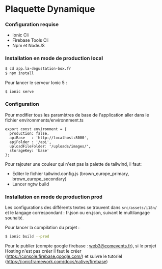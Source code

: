 # Plaquette Dynamique

### Configuration requise
* Ionic Cli
* Firebase Tools Cli
* Npm et NodeJS

### Installation en mode de production local

```sh
$ cd app.la-degustation-box.fr
$ npm install
```

Pour lancer le serveur Ionic 5 :
```sh
$ ionic serve
```

### Configuration

Pour modifier tous les paramètres de base de l'application aller dans le fichier
environnments/environnment.ts
```
export const environment = {
  production: false,
  apiBase   : 'http://localhost:8000',
  apiFolder : '/api',
  uploadFileFolder: '/uploads/images/',
  storageKey: 'base'
};
```

Pour rajouter une couleur qui n'est pas la palette de tailwind, il faut:
 - Editer le fichier tailwind.config.js (brown_europe_primary, brown_europe_secondary)
 - Lancer ngtw build

### Installation en mode de production prod

Les configurations des différents textes se trouvent dans ```src/assets/i18n/``` et le langage correspondant : fr.json ou en.json, suivant le multilangage souhaité.

Pour lancer la compilation du projet :
```sh
$ ionic build --prod
```

Pour le publier (compte google firebase : web3@comevents.fr), si le projet Hosting n'est pas créer il faut le créer (https://console.firebase.google.com/) et suivre le tutoriel (https://ionicframework.com/docs/native/firebase)
